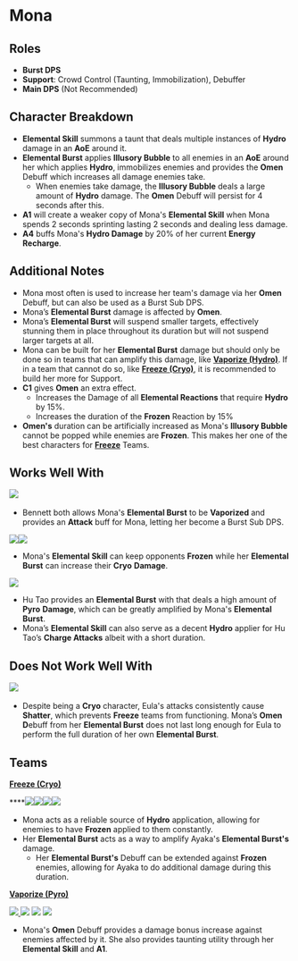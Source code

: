 # Mona

## **Roles**

* **Burst DPS**
* **Support**: Crowd Control (Taunting, Immobilization), Debuffer
* **Main DPS** (Not Recommended)

## **Character Breakdown**

* **Elemental Skill** summons a taunt that deals multiple instances of **Hydro** damage in an **AoE** around it.
* **Elemental Burst** applies **Illusory Bubble** to all enemies in an **AoE** around her which applies **Hydro**, immobilizes enemies and provides the **Omen** Debuff which increases all damage enemies take.
  * When enemies take damage, the **Illusory Bubble** deals a large amount of **Hydro** damage. The **Omen** Debuff will persist for 4 seconds after this.
* **A1** will create a weaker copy of Mona's **Elemental Skill** when Mona spends 2 seconds sprinting lasting 2 seconds and dealing less damage.
* **A4** buffs Mona's **Hydro Damage** by 20% of her current **Energy Recharge**.

## **Additional Notes**

* Mona most often is used to increase her team's damage via her **Omen** Debuff, but can also be used as a Burst Sub DPS.
* Mona’s **Elemental Burst** damage is affected by **Omen**.
* Mona’s **Elemental Burst** will suspend smaller targets, effectively stunning them in place throughout its duration but will not suspend larger targets at all.
* Mona can be built for her **Elemental Burst** damage but should only be done so in teams that can amplify this damage, like [**Vaporize (Hydro)**](../../teams/vaporize.md). If in a team that cannot do so, like [**Freeze (Cryo)**](../../teams/freeze.md), it is recommended to build her more for Support.
* **C1** gives **Omen** an extra effect.
  * Increases the Damage of all **Elemental Reactions** that require **Hydro** by 15%.
  * Increases the duration of the **Frozen** Reaction by 15%
* **Omen's** duration can be artificially increased as Mona's **Illusory Bubble** cannot be popped while enemies are **Frozen**. This makes her one of the best characters for [**Freeze**](../../teams/freeze.md) Teams.

## **Works Well With**

[![](../../.gitbook/assets/UI\_AvatarIcon\_Bennett.png)](https://genshinteambuilds.gitbook.io/teams/characters/pyro/bennett)​

* Bennett both allows Mona's **Elemental Burst** to be **Vaporized** and provides an **Attack** buff for Mona, letting her become a Burst Sub DPS.

![](../../.gitbook/assets/UI\_AvatarIcon\_Ayaka.png)![](../../.gitbook/assets/UI\_AvatarIcon\_Ganyu.png)

* Mona's **Elemental Skill** can keep opponents **Frozen** while her **Elemental Burst** can increase their **Cryo** **Damage**.

[![](../../.gitbook/assets/UI\_AvatarIcon\_Hutao.png)](https://genshinteambuilds.gitbook.io/teams/characters/pyro/hu-tao)

* Hu Tao provides an **Elemental Burst** with that deals a high amount of **Pyro** **Damage**, which can be greatly amplified by Mona's **Elemental Burst**.
* Mona’s **Elemental Skill** can also serve as a decent **Hydro** applier for Hu Tao’s **Charge Attacks** albeit with a short duration.

## **Does Not Work Well With**

[![](../../.gitbook/assets/UI\_AvatarIcon\_Eula.png)](https://genshinteambuilds.gitbook.io/teams/characters/cryo/eula) ​​​

* Despite being a **Cryo** character, Eula's attacks consistently cause **Shatter**, which prevents **Freeze** teams from functioning. Mona’s **Omen D**ebuff from her **Elemental Burst** does not last long enough for Eula to perform the full duration of her own **Elemental Burst**.

## **Teams**

****[**Freeze (Cryo)**](../../teams/freeze.md)****

****![](../../.gitbook/assets/UI\_AvatarIcon\_Ayaka.png)![](../../.gitbook/assets/UI\_AvatarIcon\_Mona.png)![](../../.gitbook/assets/UI\_AvatarIcon\_Diona.png)![](../../.gitbook/assets/UI\_AvatarIcon\_Kazuha.png)

* Mona acts as a reliable source of **Hydro** application, allowing for enemies to have **Frozen** applied to them constantly.
* Her **Elemental Burst** acts as a way to amplify Ayaka's **Elemental Burst's** damage.
  * Her **Elemental Burst's** Debuff can be extended against **Frozen** enemies, allowing for Ayaka to do additional damage during this duration.

****[**Vaporize (Pyro)**](../../teams/reverse-vaporize.md)****

[![](../../.gitbook/assets/UI\_AvatarIcon\_Hutao.png) ​](https://genshinteambuilds.gitbook.io/teams/characters/hydro/mona)[![](../../.gitbook/assets/UI\_AvatarIcon\_Mona.png)](https://genshinteambuilds.gitbook.io/teams/characters/pyro/bennett) [![](../../.gitbook/assets/UI\_AvatarIcon\_Xingqiu.png)](https://genshinteambuilds.gitbook.io/teams/characters/anemo/kazuha) [![](../../.gitbook/assets/UI\_AvatarIcon\_Diona.png)](https://genshinteambuilds.gitbook.io/teams/characters/pyro/hu-tao)​

* Mona's **Omen** Debuff provides a damage bonus increase against enemies affected by it. She also provides taunting utility through her **Elemental Skill** and **A1**.

